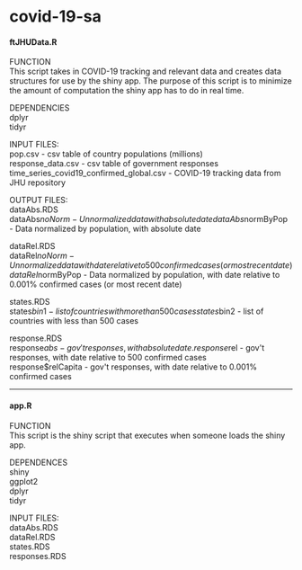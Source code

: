 # covid-19-sa

#### ftJHUData.R

FUNCTION  
This script takes in COVID-19 tracking and relevant data and creates data structures for use by the shiny app. The purpose of this script is to minimize the amount of computation the shiny app has to do in real time.  
	
DEPENDENCIES  
dplyr  
tidyr  

INPUT FILES:   
pop.csv - csv table of country populations (millions)  
response_data.csv - csv table of government responses  
time_series_covid19_confirmed_global.csv - COVID-19 tracking data from JHU repository  

OUTPUT FILES:   
dataAbs.RDS  
dataAbs$noNorm - Unnormalized data with absolute date  
dataAbs$normByPop - Data normalized by population, with absolute date  

dataRel.RDS  
dataRel$noNorm - Unnormalized data with date relative to 500 confirmed cases (or most recent date)  
dataRel$normByPop - Data normalized by population, with date relative to 0.001% confirmed cases (or most recent date)  

states.RDS  
states$bin1 - list of countries with more than 500 cases  
states$bin2 - list of countries with less than 500 cases  

response.RDS  
	response$abs - gov't responses, with absolute date.  
	response$rel - gov't responses, with date relative to 500 confirmed cases  
	response$relCapita - gov't responses, with date relative to 0.001% confirmed cases  

---

#### app.R

FUNCTION  
This script is the shiny script that executes when someone loads the shiny app.   
	
DEPENDENCES  
shiny   
ggplot2  
dplyr   
tidyr  
	
INPUT FILES:   
dataAbs.RDS  
dataRel.RDS  
states.RDS   
responses.RDS  

